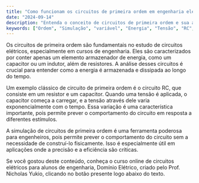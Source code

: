 ```yaml
---
title: "Como funcionam os circuitos de primeira ordem em engenharia elétrica?"
date: "2024-09-14"
description: "Entenda o conceito de circuitos de primeira ordem e sua aplicação em engenharia elétrica."
keywords: ["Ordem", "Simulação", "variável", "Energia", "Tensão", "RC", "Aplicação"]
---
```


Os circuitos de primeira ordem são fundamentais no estudo de circuitos elétricos, especialmente em cursos de engenharia. Eles são caracterizados por conter apenas um elemento armazenador de energia, como um capacitor ou um indutor, além de resistores. A análise desses circuitos é crucial para entender como a energia é armazenada e dissipada ao longo do tempo.

Um exemplo clássico de circuito de primeira ordem é o circuito RC, que consiste em um resistor e um capacitor. Quando uma tensão é aplicada, o capacitor começa a carregar, e a tensão através dele varia exponencialmente com o tempo. Essa variação é uma característica importante, pois permite prever o comportamento do circuito em resposta a diferentes estímulos.

A simulação de circuitos de primeira ordem é uma ferramenta poderosa para engenheiros, pois permite prever o comportamento do circuito sem a necessidade de construí-lo fisicamente. Isso é especialmente útil em aplicações onde a precisão e a eficiência são críticas.

Se você gostou deste conteúdo, conheça o curso online de circuitos elétricos para alunos de engenharia, Domínio Elétrico, criado pelo Prof. Nicholas Yukio, clicando no botão presente logo abaixo do texto.
